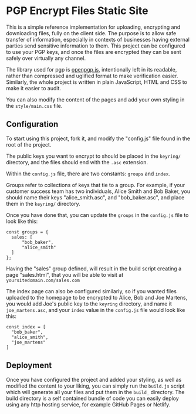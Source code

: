 # PGP Encrypt Files Static Site
This is a simple reference implementation for uploading, encrypting and downloading files, fully on the client side. The purpose is to allow safe transfer of information, especially in contexts of businesses having external parties send sensitive information to them. This project can be configured to use your PGP keys, and once the files are encrypted they can be sent safely over virtually any channel.

The library used for pgp is [openpgp.js](https://github.com/openpgpjs/openpgpjs/), intentionally left in its readable, rather than compressed and uglified format to make verification easier. Similarly, the whole project is written in plain JavaScript, HTML and CSS to make it easier to audit.

You can also modify the content of the pages and add your own styling in the `style/main.css` file.

## Configuration
To start using this project, fork it, and modify the "config.js" file found in the root of the project.

The public keys you want to encrypt to should be placed in the `keyring/` directory, and the files should end with the `.asc` extension.

Within the `config.js` file, there are two constants: `groups` and `index`.

Groups refer to collections of keys that tie to a group. For example, if your customer success team has two individuals, Alice Smith and Bob Baker, you should name their keys "alice_smith.asc", and "bob_baker.asc", and place them in the `keyring/` directory.

Once you have done that, you can update the `groups` in the `config.js` file to look like this:
```
const groups = {
  sales: [
      "bob_baker",
      "alice_smith"
  ]
};
```

Having the "sales" group defined, will result in the build script creating a page "sales.html", that you will be able to visit at `yoursitedomain.com/sales.com`

The index page can also be configured similarly, so if you wanted files uploaded to the homepage to be encrypted to Alice, Bob and Joe Martens, you would add Joe's public key to the `keyring` directory, and name it `joe_martens.asc`, and your `index` value in the `config.js` file would look like this:
```
const index = [
  "bob_baker",
  "alice_smith",
  "joe_martens"
]
```

## Deployment
Once you have configured the project and added your styling, as well as modified the content to your liking, you can simply run the `build.js` script which will generate all your files and put them in the `build_` directory. The build directory is a self contained bundle of code you can easily deploy using any http hosting service, for example GitHub Pages or Netlify.
